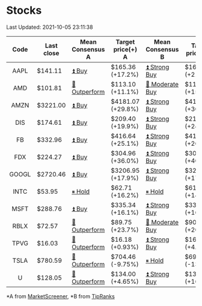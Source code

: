# Stocks
Last Updated: 2021-10-05 23:11:38

|Code|Last close|Mean Consensus A|Target price(+) A|Mean Consensus B|Target price(+) B|
|:--:|-|-|-|-|-|
|AAPL|$141.11|[⏫ Buy](https://m.marketscreener.com/quote/stock/-4849/)|$165.36 (+17.2%)|[⏫ Strong Buy](https://www.tipranks.com/stocks/aapl/forecast)|$169.64 (+21.92%)|
|AMD|$101.81|[🔼 Outperform](https://m.marketscreener.com/quote/stock/-19475876/)|$113.10 (+11.1%)|[🔼 Moderate Buy](https://www.tipranks.com/stocks/amd/forecast)|$116.21 (+15.82%)|
|AMZN|$3221.00|[⏫ Buy](https://m.marketscreener.com/quote/stock/-12864605/)|$4181.07 (+29.8%)|[⏫ Strong Buy](https://www.tipranks.com/stocks/amzn/forecast)|$4193.88 (+30.20%)|
|DIS|$174.61|[⏫ Buy](https://m.marketscreener.com/quote/stock/-4842/)|$209.40 (+19.9%)|[⏫ Strong Buy](https://www.tipranks.com/stocks/dis/forecast)|$217.26 (+24.28%)|
|FB|$332.96|[⏫ Buy](https://m.marketscreener.com/quote/stock/-10547141/)|$416.64 (+25.1%)|[⏫ Strong Buy](https://www.tipranks.com/stocks/fb/forecast)|$419.87 (+26.10%)|
|FDX|$224.27|[⏫ Buy](https://m.marketscreener.com/quote/stock/-12585/)|$304.96 (+36.0%)|[⏫ Strong Buy](https://www.tipranks.com/stocks/fdx/forecast)|$307.05 (+40.93%)|
|GOOGL|$2720.46|[⏫ Buy](https://m.marketscreener.com/quote/stock/-24203373/)|$3206.95 (+17.9%)|[⏫ Strong Buy](https://www.tipranks.com/stocks/googl/forecast)|$3205.79 (+17.84%)|
|INTC|$53.95|[⏸ Hold](https://m.marketscreener.com/quote/stock/-4829/)|$62.71 (+16.2%)|[⏸ Hold](https://www.tipranks.com/stocks/intc/forecast)|$61.14 (+14.34%)|
|MSFT|$288.76|[⏫ Buy](https://m.marketscreener.com/quote/stock/-4835/)|$335.34 (+16.1%)|[⏫ Strong Buy](https://www.tipranks.com/stocks/msft/forecast)|$336.19 (+16.09%)|
|RBLX|$72.57|[🔼 Outperform](https://m.marketscreener.com/quote/stock/-117793644/)|$89.75 (+23.7%)|[🔼 Moderate Buy](https://www.tipranks.com/stocks/rblx/forecast)|$90.00 (+20.16%)|
|TPVG|$16.03|[🔼 Outperform](https://m.marketscreener.com/quote/stock/-15933327/)|$16.18 (+0.93%)|[⏫ Strong Buy](https://www.tipranks.com/stocks/tpvg/forecast)|$16.67 (+4.38%)|
|TSLA|$780.59|[🔼 Outperform](https://m.marketscreener.com/quote/stock/-6344549/)|$704.46 (-9.75%)|[⏸ Hold](https://www.tipranks.com/stocks/tsla/forecast)|$690.64 (-13.03%)|
|U|$128.05|[🔼 Outperform](https://m.marketscreener.com/quote/stock/-112492634/)|$134.00 (+4.65%)|[⏫ Strong Buy](https://www.tipranks.com/stocks/u/forecast)|$139.80 (+16.65%)|


*A from [MarketScreener](https://www.marketscreener.com), *B from [TipRanks](https://www.tipranks.com)
